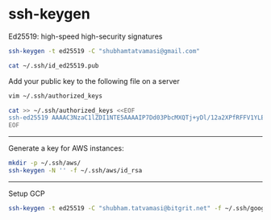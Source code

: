 # ssh-keygen

Ed25519: high-speed high-security signatures
```bash
ssh-keygen -t ed25519 -C "shubhamtatvamasi@gmail.com"
```
```bash
cat ~/.ssh/id_ed25519.pub
```

Add your public key to the following file on a server 
```bash
vim ~/.ssh/authorized_keys
```
```bash
cat >> ~/.ssh/authorized_keys <<EOF
ssh-ed25519 AAAAC3NzaC1lZDI1NTE5AAAAIP7Dd03PbcMXQTj+yDl/12a2XPfRFFV1YLEO8n8F5r69 shubhamtatvamasi@gmail.com
EOF
```
---

Generate a key for AWS instances:
```bash
mkdir -p ~/.ssh/aws/
ssh-keygen -N '' -f ~/.ssh/aws/id_rsa
```
---

Setup GCP
```bash
ssh-keygen -t ed25519 -C "shubham.tatvamasi@bitgrit.net" -f ~/.ssh/google_compute_engine
```
